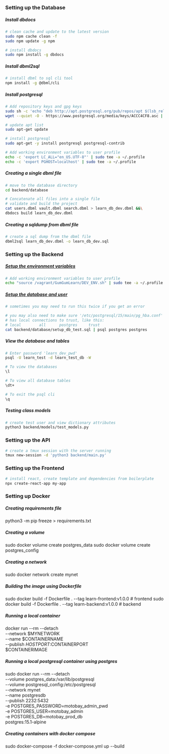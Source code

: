 ### Setting up the Database
##### Install dbdocs
``` bash
# clean cache and update to the latest version
sudo npm cache clean -f
sudo npm update -g npm

# install dbdocs
sudo npm install -g dbdocs
```

##### Install dbml2sql
``` bash
# install dbml to sql cli tool
npm install -g @dbml/cli
```

##### Install postgresql
``` bash
# Add repository keys and gpg keys
sudo sh -c 'echo "deb http://apt.postgresql.org/pub/repos/apt $(lsb_release -cs)-pgdg main" > /etc/apt/sources.list.d/pgdg.list'
wget --quiet -O - https://www.postgresql.org/media/keys/ACCC4CF8.asc | sudo apt-key add -

# update apt list
sudo apt-get update

# install postgresql
sudo apt-get -y install postgresql postgresql-contrib

# Add working environment variables to user profile
echo -c 'export LC_ALL="en_US.UTF-8"' | sudo tee -a ~/.profile
echo -c 'export PGHOST=localhost' | sudo tee -a ~/.profile
```

##### Creating a single dbml file
``` bash
# move to the database directory
cd backend/database

# Concatenate all files into a single file
# validate and build the project
cat users.dbml vault.dbml search.dbml > learn_db_dev.dbml &&\
dbdocs build learn_db_dev.dbml
```

##### Creating a sqldump from dbml file
``` bash
# create a sql dump from the dbml file
dbml2sql learn_db_dev.dbml -o learn_db_dev.sql
```

### Setting up the Backend
##### [Setup the environment variables](./TEST_ENV.sh)
``` bash
# Add working environment variables to user profile
echo "source /vagrant/GumGumLearn/DEV_ENV.sh" | sudo tee -a ~/.profile
```

##### [Setup the database and user](./database/create_db_test.sh)
``` bash
# sometimes you may need to run this twice if you get an error

# you may also need to make sure '/etc/postgresql/15/main/pg_hba.conf'
# has local connections to trust, like this:
# local        all      postgres     trust
cat backend/database/setup_db_test.sql | psql postgres postgres
```

##### View the database and tables
``` bash
# Enter password 'learn_dev_pwd'
psql -U learn_test -d learn_test_db -W

# To view the databases
\l

# To view all database tables
\dt+

# To exit the psql cli
\q

```

##### Testing class models
``` bash
# create test user and view dictionary attributes
python3 backend/models/test_models.py
```

### Setting up the API
``` bash
# create a tmux session with the server running
tmux new-session -d 'python3 backend/main.py'
```

### Setting up the Frontend
``` bash
# install react, create template and dependencies from boilerplate
npx create-react-app my-app
```

### Setting up Docker
##### Creating requirements file
python3 -m pip freeze > requirements.txt

##### Creating a volume
sudo docker volume create postgres_data
sudo docker volume create postgres_config

##### Creating a network
sudo docker network create mynet

##### Building the image using Dockerfile
sudo docker build -f Dockerfile . --tag learn-frontend:v1.0.0 # frontend
sudo docker build -f Dockerfile . --tag learn-backend:v1.0.0 # backend

##### Running a local container 
docker run --rm --detach \
	--network $MYNETWORK \
	--name $CONTAINERNAME \
	--publish $HOSTPORT:$CONTAINERPORT \
	$CONTAINERIMAGE

##### Running a local postgresql container using postgres
sudo docker run --rm --detach \
	--volume postgres_data:/var/lib/postgresql \
	--volume postgresql_config:/etc/postgresql \
	--network mynet \
	--name postgresdb \
	--publish 2232:5432 \
	-e POSTGRES_PASSWORD=motobay_admin_pwd \
	-e POSTGRES_USER=motobay_admin \
	-e POSTGRES_DB=motobay_prod_db \
	postgres:15.1-alpine

##### Creating containers with docker compose
sudo docker-compose -f docker-compose.yml up --build